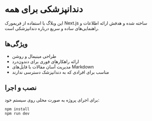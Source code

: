 # دندانپزشکی برای همه

این وبلاگ با استفاده از فریمورک Next.js ساخته شده و هدفش ارائه اطلاعات و راهنمایی‌های ساده و سریع درباره دندانپزشکی است.

## ویژگی‌ها

- طراحی مینیمال و روشن  
- ارائه راهکارهای فوری برای دندون‌درد  
- مدیریت آسان مقالات با فایل‌های Markdown  
- مناسب برای افرادی که به دندانپزشک دسترسی ندارند  

## نصب و اجرا

برای اجرای پروژه به صورت محلی روی سیستم خود:

```bash
npm install
npm run dev
